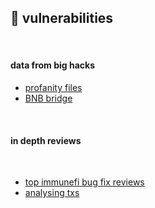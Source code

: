 ## 🥥 vulnerabilities

<br>

#### data from big hacks

* [profanity files](profanity.md)
* [BNB bridge](bnb_bridge.md)

<br>


#### in depth reviews

<br>

* [top immunefi bug fix reviews](https://github.com/bt3gl-labs/1337_blockchain_hacker_toolkit/tree/main/vulnerabilities/top_immunefi_vulnerabilities)
* [analysing txs](https://github.com/bt3gl-labs/1337_blockchain_hacker_toolkit/tree/main/attack_reviews/analysing_txs)
